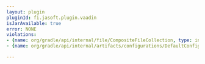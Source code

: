 ```yaml
---
layout: plugin
pluginId: fi.jasoft.plugin.vaadin
isJarAvailable: true
error: NONE
violations:
- {name: org/gradle/api/internal/file/CompositeFileCollection, type: internal-api-usage}
- {name: org/gradle/api/internal/artifacts/configurations/DefaultConfiguration, type: internal-api-usage}

---
```

